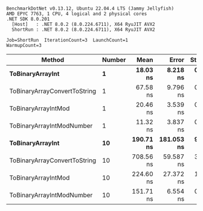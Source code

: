 ```

BenchmarkDotNet v0.13.12, Ubuntu 22.04.4 LTS (Jammy Jellyfish)
AMD EPYC 7763, 1 CPU, 4 logical and 2 physical cores
.NET SDK 8.0.201
  [Host]   : .NET 8.0.2 (8.0.224.6711), X64 RyuJIT AVX2
  ShortRun : .NET 8.0.2 (8.0.224.6711), X64 RyuJIT AVX2

Job=ShortRun  IterationCount=3  LaunchCount=1  
WarmupCount=3  

```
| Method                       | Number | Mean      | Error      | StdDev   | Min       | Max       | Gen0   | Allocated |
|----------------------------- |------- |----------:|-----------:|---------:|----------:|----------:|-------:|----------:|
| **ToBinaryArrayInt**             | **1**      |  **18.03 ns** |   **8.218 ns** | **0.450 ns** |  **17.53 ns** |  **18.40 ns** | **0.0004** |      **32 B** |
| ToBinaryArrayConvertToString | 1      |  67.58 ns |   9.796 ns | 0.537 ns |  67.26 ns |  68.20 ns | 0.0011 |      96 B |
| ToBinaryArrayIntMod          | 1      |  20.46 ns |   3.539 ns | 0.194 ns |  20.34 ns |  20.69 ns | 0.0004 |      32 B |
| ToBinaryArrayIntModNumber    | 1      |  11.32 ns |   3.837 ns | 0.210 ns |  11.15 ns |  11.56 ns | 0.0004 |      32 B |
| **ToBinaryArrayInt**             | **10**     | **190.71 ns** | **181.053 ns** | **9.924 ns** | **179.85 ns** | **199.31 ns** | **0.0038** |     **320 B** |
| ToBinaryArrayConvertToString | 10     | 708.56 ns |  59.587 ns | 3.266 ns | 704.97 ns | 711.35 ns | 0.0114 |    1024 B |
| ToBinaryArrayIntMod          | 10     | 224.60 ns |  27.372 ns | 1.500 ns | 222.87 ns | 225.53 ns | 0.0038 |     320 B |
| ToBinaryArrayIntModNumber    | 10     | 151.71 ns |   6.554 ns | 0.359 ns | 151.50 ns | 152.13 ns | 0.0038 |     320 B |

